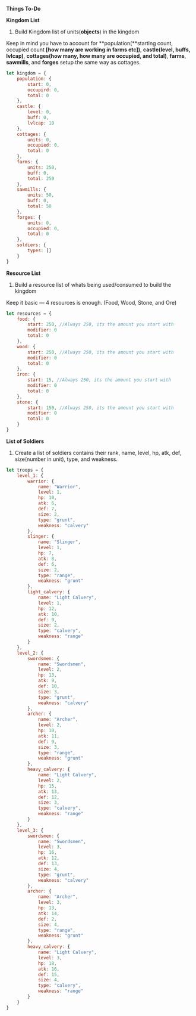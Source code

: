 **Things To-Do**



**Kingdom List**

1. Build Kingdom list of units(**objects**) in the kingdom

Keep in mind you have to account for **population(**starting count, occupied count **[**how many are working in farms etc**])**, **castle(**level, buffs, lvlcap**)**, **cottages(**how many, how many are occupied, and total**)**, **farms**, **sawmills**, and **forges** setup the same way as cottages.



```js
let kingdom = {
    population: {
        start: 0,
        occupird: 0,
        total: 0
    },
    castle: {
        level: 0,
        buff: 0,
        lvlcap: 10
    },
    cottages: {
        units: 0,
        occupied: 0,
        total: 0
    },
    farms: {
        units: 250,
        buff: 0,
        total: 250
    },
    sawmills: {
        units: 50,
        buff: 0,
        total: 50
    },
    forges: {
        units: 0,
        occupied: 0,
        total: 0
    },
    soldiers: {
        types: []
    }
}
```



**Resource List**

1. Build a resource list of whats being used/consumed to build the kingdom

Keep it basic — 4 resources is enough. (Food, Wood, Stone, and Ore)



```js
let resources = {
    food: {
        start: 250, //Always 250, its the amount you start with
        modifier: 0
        total: 0
    },
    wood: {
        start: 250, //Always 250, its the amount you start with
        modifier: 0
        total: 0
    },
    iron: {
        start: 15, //Always 250, its the amount you start with
        modifier: 0
        total: 0
    },
    stone: {
        start: 150, //Always 250, its the amount you start with
        modifier: 0
        total: 0
    }
}
```



**List of Soldiers**

1. Create a list of soldiers contains their rank, name, level, hp, atk, def, size(number in unit), type, and weakness.

```js
let troops = {
    level_1: {
        warrior: {
            name: "Warrior",
            level: 1,
            hp: 10,
            atk: 6,
            def: 7,
            size: 2,
            type: "grunt",
            weakness: "calvery"
        },
        slinger: {
            name: "Slinger",
            level: 1,
            hp: 7,
            atk: 8,
            def: 6,
            size: 2,
            type: "range",
            weakness: "grunt"
        },
        light_calvery: {
            name: "Light Calvery",
            level: 1,
            hp: 12,
            atk: 10,
            def: 9,
            size: 2,
            type: "calvery",
            weakness: "range"
        }
    },
    level_2: {
        swordsmen: {
            name: "Swordsmen",
            level: 2,
            hp: 13,
            atk: 9,
            def: 10,
            size: 3,
            type: "grunt",
            weakness: "calvery"
        },
        archer: {
            name: "Archer",
            level: 2,
            hp: 10,
            atk: 11,
            def: 9,
            size: 3,
            type: "range",
            weakness: "grunt"
        },
        heavy_calvery: {
            name: "Light Calvery",
            level: 2,
            hp: 15,
            atk: 13,
            def: 12,
            size: 3,
            type: "calvery",
            weakness: "range"
        }
    },
    level_3: {
        swordsmen: {
            name: "Swordsmen",
            level: 3,
            hp: 16,
            atk: 12,
            def: 13,
            size: 4,
            type: "grunt",
            weakness: "calvery"
        },
        archer: {
            name: "Archer",
            level: 3,
            hp: 13,
            atk: 14,
            def: 2,
            size: 4,
            type: "range",
            weakness: "grunt"
        },
        heavy_calvery: {
            name: "Light Calvery",
            level: 3,
            hp: 18,
            atk: 16,
            def: 15,
            size: 4,
            type: "calvery",
            weakness: "range"
        }
    }
}
```